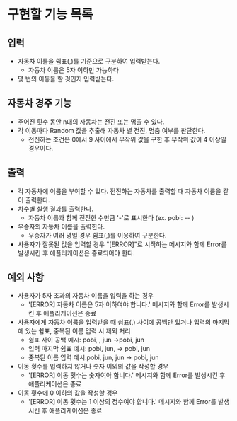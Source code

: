 # 구현할 기능 목록

## 입력

- 자동차 이름을 쉼표(,)를 기준으로 구분하여 입력받는다.
  - 자동차 이름은 5자 이하만 가능하다
- 몇 번의 이동을 할 것인지 입력받는다.

## 자동차 경주 기능

- 주어진 횟수 동안 n대의 자동차는 전진 또는 멈출 수 있다.
- 각 이동마다 Random 값을 추출해 자동차 별 전진, 멈춤 여부를 판단한다.
  - 전진하는 조건은 0에서 9 사이에서 무작위 값을 구한 후 무작위 값이 4 이상일 경우이다.

## 출력

- 각 자동차에 이름을 부여할 수 있다. 전진하는 자동차를 출력할 때 자동차 이름을 같이 출력한다.
- 차수별 실행 결과를 출력한다.
  - 자동차 이름과 함께 전진한 수만큼 '-'로 표시한다 (ex. pobi: -- )
- 우승자의 자동차 이름을 출력한다.
  - 우승자가 여러 명일 경우 쉼표(,)를 이용하여 구분한다.
- 사용자가 잘못된 값을 입력할 경우 "[ERROR]"로 시작하는 메시지와 함께 Error를 발생시킨 후 애플리케이션은 종료되어야 한다.

## 예외 사항

- 사용자가 5자 초과의 자동차 이름을 입력을 하는 경우
  - '[ERROR] 자동차 이름은 5자 이하여야 합니다.' 메시지와 함께 Error를 발생시킨 후 애플리케이션은 종료
- 사용자에게 자동차 이름을 입력받을 때 쉼표(,) 사이에 공백만 있거나 입력의 마지막에 있는 쉼표, 중복된 이름 입력 시 제외 처리
  - 쉼표 사이 공백 예시: pobi, , jun ->pobi, jun
  - 입력 마지막 쉼표 예시: pobi, jun, -> pobi, jun
  - 중복된 이름 입력 예시:pobi, jun, jun -> pobi, jun
- 이동 횟수를 입력하지 않거나 숫자 이외의 값을 작성할 경우
  - '[ERROR] 이동 횟수는 숫자여야 합니다.' 메시지와 함께 Error를 발생시킨 후 애플리케이션은 종료
- 이동 횟수에 0 이하의 값을 작성할 경우
  - '[ERROR] 이동 횟수는 1 이상의 정수여야 합니다.' 메시지와 함께 Error를 발생시킨 후 애플리케이션은 종료
